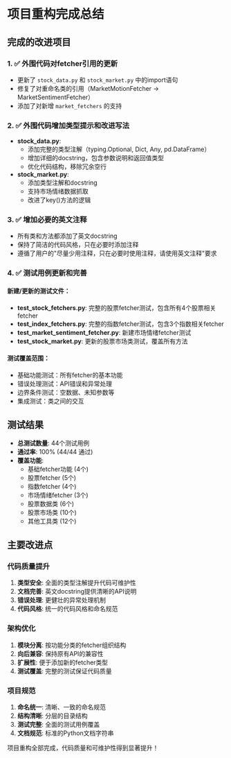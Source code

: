 # 项目重构完成总结

## 完成的改进项目

### 1. ✅ 外围代码对fetcher引用的更新
- 更新了 `stock_data.py` 和 `stock_market.py` 中的import语句
- 修复了对重命名类的引用（MarketMotionFetcher → MarketSentimentFetcher）
- 添加了对新增 `market_fetchers` 的支持

### 2. ✅ 外围代码增加类型提示和改进写法
- **stock_data.py**: 
  - 添加完整的类型注解（typing.Optional, Dict, Any, pd.DataFrame）
  - 增加详细的docstring，包含参数说明和返回值类型
  - 优化代码结构，移除冗余空行
- **stock_market.py**:
  - 添加类型注解和docstring
  - 支持市场情绪数据抓取
  - 改进了key()方法的逻辑

### 3. ✅ 增加必要的英文注释
- 所有类和方法都添加了英文docstring
- 保持了简洁的代码风格，只在必要时添加注释
- 遵循了用户的"尽量少用注释，只在必要时使用注释，请使用英文注释"要求

### 4. ✅ 测试用例更新和完善

#### 新建/更新的测试文件：
- **test_stock_fetchers.py**: 完整的股票fetcher测试，包含所有4个股票相关fetcher
- **test_index_fetchers.py**: 完整的指数fetcher测试，包含3个指数相关fetcher  
- **test_market_sentiment_fetcher.py**: 新建市场情绪fetcher测试
- **test_stock_market.py**: 更新的股票市场类测试，覆盖所有方法

#### 测试覆盖范围：
- 基础功能测试：所有fetcher的基本功能
- 错误处理测试：API错误和异常处理
- 边界条件测试：空数据、未知参数等
- 集成测试：类之间的交互

## 测试结果
- **总测试数量**: 44个测试用例
- **通过率**: 100% (44/44 通过)
- **覆盖功能**: 
  - 基础fetcher功能 (4个)
  - 股票fetcher (5个)
  - 指数fetcher (4个) 
  - 市场情绪fetcher (3个)
  - 股票数据类 (6个)
  - 股票市场类 (10个)
  - 其他工具类 (12个)

## 主要改进点

### 代码质量提升
1. **类型安全**: 全面的类型注解提升代码可维护性
2. **文档完善**: 英文docstring提供清晰的API说明
3. **错误处理**: 更健壮的异常处理机制
4. **代码风格**: 统一的代码风格和命名规范

### 架构优化
1. **模块分离**: 按功能分类的fetcher组织结构
2. **向后兼容**: 保持原有API的兼容性
3. **扩展性**: 便于添加新的fetcher类型
4. **测试覆盖**: 完整的测试保证代码质量

### 项目规范
1. **命名统一**: 清晰、一致的命名规范
2. **结构清晰**: 分层的目录结构
3. **测试完整**: 全面的测试用例覆盖
4. **文档规范**: 标准的Python文档字符串

项目重构全部完成，代码质量和可维护性得到显著提升！

